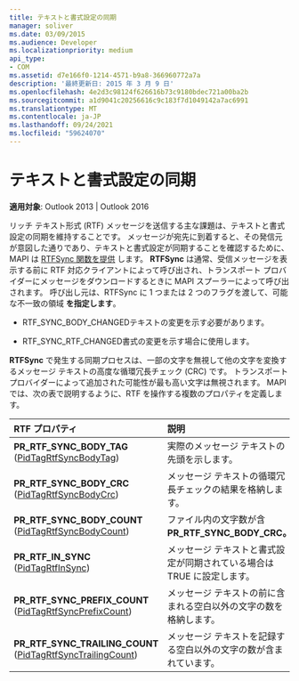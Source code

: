 ```yaml
---
title: テキストと書式設定の同期
manager: soliver
ms.date: 03/09/2015
ms.audience: Developer
ms.localizationpriority: medium
api_type:
- COM
ms.assetid: d7e166f0-1214-4571-b9a8-366960772a7a
description: '最終更新日: 2015 年 3 月 9 日'
ms.openlocfilehash: 4e2d3c98124f626616b73c9180bdec721a00ba2b
ms.sourcegitcommit: a1d9041c20256616c9c183f7d1049142a7ac6991
ms.translationtype: MT
ms.contentlocale: ja-JP
ms.lasthandoff: 09/24/2021
ms.locfileid: "59624070"
---
```

# <a name="synchronizing-text-and-formatting"></a>テキストと書式設定の同期

  
  
**適用対象**: Outlook 2013 | Outlook 2016 
  
リッチ テキスト形式 (RTF) メッセージを送信する主な課題は、テキストと書式設定の同期を維持することです。 メッセージが宛先に到着すると、その発信元が意図した通りであり、テキストと書式設定が同期することを確認するために、MAPI は [RTFSync 関数を提供](rtfsync.md) します。 **RTFSync** は通常、受信メッセージを表示する前に RTF 対応クライアントによって呼び出され、トランスポート プロバイダーにメッセージをダウンロードするときに MAPI スプーラーによって呼び出されます。 呼び出し元は、RTFSync に 1 つまたは 2 つのフラグを渡して、可能な不一致の領域 **を指定します**。
  
- RTF_SYNC_BODY_CHANGEDテキストの変更を示す必要があります。
    
- RTF_SYNC_RTF_CHANGED書式の変更を示す場合に使用します。
    
**RTFSync** で発生する同期プロセスは、一部の文字を無視して他の文字を変換するメッセージ テキストの高度な循環冗長チェック (CRC) です。 トランスポート プロバイダーによって追加された可能性が最も高い文字は無視されます。 MAPI では、次の表で説明するように、RTF を操作する複数のプロパティを定義します。 
  
|**RTF プロパティ**|**説明**|
|:-----|:-----|
|**PR_RTF_SYNC_BODY_TAG** ([PidTagRtfSyncBodyTag](pidtagrtfsyncbodytag-canonical-property.md))  <br/> |実際のメッセージ テキストの先頭を示します。  <br/> |
|**PR_RTF_SYNC_BODY_CRC** ([PidTagRtfSyncBodyCrc](pidtagrtfsyncbodycrc-canonical-property.md))  <br/> |メッセージ テキストの循環冗長チェックの結果を格納します。  <br/> |
|**PR_RTF_SYNC_BODY_COUNT** ([PidTagRtfSyncBodyCount](pidtagrtfsyncbodycount-canonical-property.md))  <br/> |ファイル内の文字数が含 **PR_RTF_SYNC_BODY_CRC。**  <br/> |
|**PR_RTF_IN_SYNC** ([PidTagRtfInSync](pidtagrtfinsync-canonical-property.md))  <br/> |メッセージ テキストと書式設定が同期されている場合は TRUE に設定します。  <br/> |
|**PR_RTF_SYNC_PREFIX_COUNT** ([PidTagRtfSyncPrefixCount](pidtagrtfsyncprefixcount-canonical-property.md))  <br/> |メッセージ テキストの前に含まれる空白以外の文字の数を格納します。  <br/> |
|**PR_RTF_SYNC_TRAILING_COUNT** ([PidTagRtfSyncTrailingCount](pidtagrtfsynctrailingcount-canonical-property.md))  <br/> |メッセージ テキストを記録する空白以外の文字の数が含まれています。  <br/> |
   

